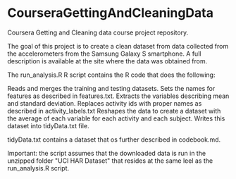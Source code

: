 # CourseraGettingAndCleaningData
Coursera Getting and Cleaning data course project repository.

The goal of this project is to create a clean dataset from data 
collected from the accelerometers from the Samsung Galaxy S smartphone. 
A full description is available at the site where the data was obtained from.

The run_analysis.R R script contains the R code that does the following:

Reads and merges the training and testing datasets.
Sets the names for features as described in features.txt.
Extracts the variables describing mean and standard deviation.
Replaces activity ids with proper names as described in activity_labels.txt
Reshapes the data to create a dataset with the average of each variable for each activity and each subject.
Writes this dataset into tidyData.txt file.

tidyData.txt contains a dataset that os further described in codebook.md.

Important: the script assumes that the downloaded data is run in the unzipped folder "UCI HAR Dataset"
that resides at the same leel as the run_analysis.R script.

